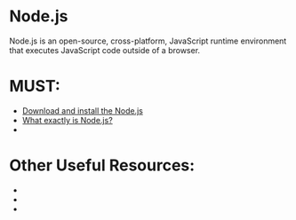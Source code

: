 # Node.js
Node.js is an open-source, cross-platform, JavaScript runtime environment that executes JavaScript code outside of a browser.

# MUST:
<ul>
    <li><a href="https://nodejs.org/en/download/">Download and install the Node.js</a></li> 
    <li><a href="https://www.evernote.com/shard/s386/u/0/sh/e988ce0f-009e-4ca5-8268-dd9ce56a5326/1fac8b5a5dc1b90acac90df19b0c3798">What exactly is Node.js? </a></li> 
    <li><a href=""> </a></li> 
</ul>

# Other Useful Resources:
<ul>
  <li><a href=""> </a></li>
  <li><a href=""> </a></li>
  <li><a href=""> </a></li>
</ul
